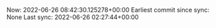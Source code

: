 Now: 2022-06-26 08:42:30.125278+00:00 Earliest commit since sync: None Last sync: 2022-06-26 02:27:44+00:00
